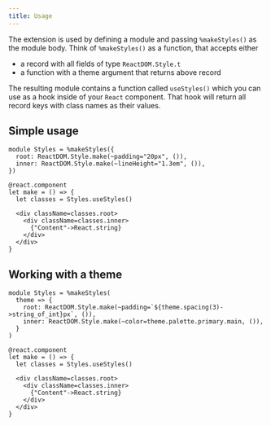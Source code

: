 ```yaml
---
title: Usage
---
```


The extension is used by defining a module and passing `%makeStyles()` as the
module body. Think of `%makeStyles()` as a function, that accepts either

- a record with all fields of type `ReactDOM.Style.t`
- a function with a theme argument that returns above record

The resulting module contains a function called `useStyles()` which you can use
as a hook inside of your `React` component. That hook will return all record
keys with class names as their values.

## Simple usage

```rescript
module Styles = %makeStyles({
  root: ReactDOM.Style.make(~padding="20px", ()),
  inner: ReactDOM.Style.make(~lineHeight="1.3em", ()),
})

@react.component
let make = () => {
  let classes = Styles.useStyles()

  <div className=classes.root>
    <div className=classes.inner>
      {"Content"->React.string}
    </div>
  </div>
}
```

## Working with a theme

```rescript
module Styles = %makeStyles(
  theme => {
    root: ReactDOM.Style.make(~padding=`${theme.spacing(3)->string_of_int}px`, ()),
    inner: ReactDOM.Style.make(~color=theme.palette.primary.main, ()),
  }
)

@react.component
let make = () => {
  let classes = Styles.useStyles()

  <div className=classes.root>
    <div className=classes.inner>
      {"Content"->React.string}
    </div>
  </div>
}
```
